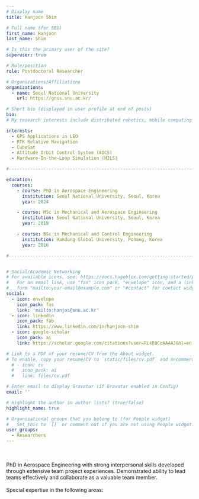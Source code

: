 ```yaml
---
# Display name
title: Hanjoon Shim

# Full name (for SEO)
first_name: Hanjoon
last_name: Shim

# Is this the primary user of the site?
superuser: true

# Role/position
role: Postdoctoral Researcher

# Organizations/Affiliations
organizations:
  - name: Seoul National University
    url: https://gnss.snu.ac.kr/

# Short bio (displayed in user profile at end of posts)
bio: 
# My research interests include distributed robotics, mobile computing and programmable matter.

interests:
  - GPS Applications in LEO
  - RTK Relative Navigation
  - CubeSat
  - Attitude Orbit Control System (AOCS)
  - Hardware-In-the-Loop Simulation (HILS)

#---------------------------------------------------------------------------------

education:
  courses:
    - course: PhD in Aerospace Engineering
      institution: Seoul National University, Seoul, Korea
      year: 2024

    - course: MSc in Mechanical and Aerospace Engineering
      institution: Seoul National University, Seoul, Korea
      year: 2019

    - course: BSc in Mechanical and Control Engineering
      institution: Handong Global University, Pohang, Korea
      year: 2016

#---------------------------------------------------------------------------------


# Social/Academic Networking
# For available icons, see: https://docs.hugoblox.com/getting-started/page-builder/#icons
#   For an email link, use "fas" icon pack, "envelope" icon, and a link in the
#   form "mailto:your-email@example.com" or "#contact" for contact widget.
social:
  - icon: envelope
    icon_pack: fas
    link: 'mailto:hanjos@snu.ac.kr'
  - icon: linkedin
    icon_pack: fab
    link: https://www.linkedin.com/in/hanjoon-shim
  - icon: google-scholar
    icon_pack: ai
    link: https://scholar.google.com/citations?user=RLkR0CoAAAAJ&hl=en

# Link to a PDF of your resume/CV from the About widget.
# To enable, copy your resume/CV to `static/files/cv.pdf` and uncomment the lines below.
  # - icon: cv
  #   icon_pack: ai
  #   link: files/cv.pdf

# Enter email to display Gravatar (if Gravatar enabled in Config)
email: ''

# Highlight the author in author lists? (true/false)
highlight_name: true

# Organizational groups that you belong to (for People widget)
#   Set this to `[]` or comment out if you are not using People widget.
user_groups:
  - Researchers
---
```


</br>
</br>
PhD in Aerospace Engineering with strong interpersonal skills developed through extensive team project experiences. Demonstrated ability to lead teams effectively and collaborate as a valuable team member.
</br>
</br>
Special expertise in the following areas:
</br>
</span>
